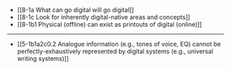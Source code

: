 - [[8-1a What can go digital will go digital]]
- [[8-1c Look for inherently digital-native areas and concepts]]
- [[8-1b1 Physical (offline) can exist as printouts of digital (online)]]
---
- [[5-1b1a2c0.2 Analogue information (e.g., tones of voice, EQ) cannot be perfectly-exhaustively represented by digital systems (e.g., universal writing systems)]]
